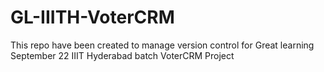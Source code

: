 # GL-IIITH-VoterCRM
This repo have been created to manage version control for Great learning September 22 IIIT Hyderabad batch VoterCRM Project
